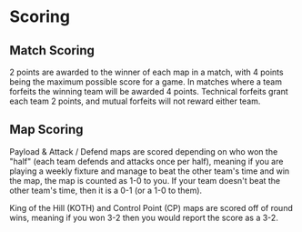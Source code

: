 # Scoring

## Match Scoring
2 points are awarded to the winner of each map in a match, with 4 points being the maximum possible score for a game. In matches where a team forfeits the winning team will be awarded 4 points. Technical forfeits grant each team 2 points, and mutual forfeits will not reward either team.

## Map Scoring
Payload & Attack / Defend maps are scored depending on who won the "half" (each team defends and attacks once per half), meaning if you are playing a weekly fixture and manage to beat the other team's time and win the map, the map is counted as 1-0 to you. If your team doesn't beat the other team's time, then it is a 0-1 (or a 1-0 to them).

King of the Hill (KOTH) and Control Point (CP) maps are scored off of round wins, meaning if you won 3-2 then you would report the score as a 3-2. 